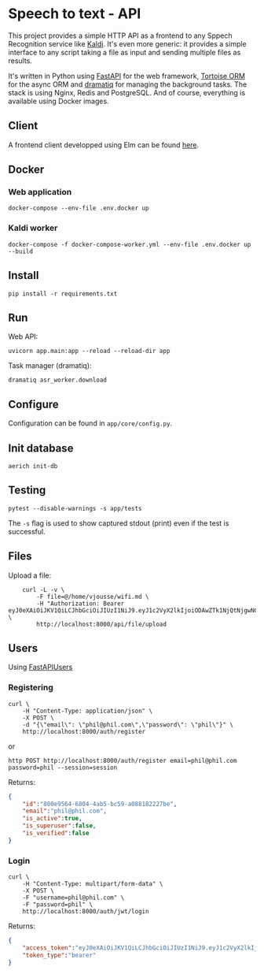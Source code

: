 # Speech to text - API

This project provides a simple HTTP API as a frontend to any Sppech Recognition service like [Kaldi](https://kaldi-asr.org). It's even more generic: it provides a simple interface to any script taking a file as input and sending multiple files as results.

It's written in Python using [FastAPI](https://fastapi.tiangolo.com/) for the web framework, [Tortoise ORM](https://tortoise-orm.readthedocs.io/en/latest/) for the async ORM and [dramatiq](https://dramatiq.io/) for managing the background tasks. The stack is using Nginx, Redis and PostgreSQL. And of course, everything is available using Docker images.

## Client

A frontend client developped using Elm can be found [here](https://github.com/vjousse/speechtotext-api-client).

## Docker

### Web application

    docker-compose --env-file .env.docker up

### Kaldi worker

    docker-compose -f docker-compose-worker.yml --env-file .env.docker up --build

## Install

    pip install -r requirements.txt

## Run

Web API:

    uvicorn app.main:app --reload --reload-dir app

Task manager (dramatiq):

    dramatiq asr_worker.download

## Configure

Configuration can be found in `app/core/config.py`.

## Init database

    aerich init-db

## Testing

    pytest --disable-warnings -s app/tests

The `-s` flag is used to show captured stdout (print) even if the test is successful.

## Files

Upload a file:


        curl -L -v \
            -F file=@/home/vjousse/wifi.md \
            -H "Authorization: Bearer eyJ0eXAiOiJKV1QiLCJhbGciOiJIUzI1NiJ9.eyJ1c2VyX2lkIjoiODAwZTk1NjQtNjgwNC00YWI1LWJjNTktYTA4ODE4MjIyN2JlIiwiYXVkIjpbImZhc3RhcGktdXNlcnM6YXV0aCJdLCJleHAiOjE2MzA1MDU5ODN9.W6eq5DZMteTSHMZ1bxlqGaBsQTyqpCSYPSTdJcK3C04" \
            http://localhost:8000/api/file/upload

## Users

Using [FastAPIUsers](https://fastapi-users.github.io/fastapi-users/usage/flow/)

### Registering

    curl \
        -H "Content-Type: application/json" \
        -X POST \
        -d "{\"email\": \"phil@phil.com\",\"password\": \"phil\"}" \
        http://localhost:8000/auth/register

or

    http POST http://localhost:8000/auth/register email=phil@phil.com password=phil --session=session

Returns:

```json
{
    "id":"800e9564-6804-4ab5-bc59-a088182227be",
    "email":"phil@phil.com",
    "is_active":true,
    "is_superuser":false,
    "is_verified":false
}
```

### Login

    curl \
        -H "Content-Type: multipart/form-data" \
        -X POST \
        -F "username=phil@phil.com" \
        -F "password=phil" \
        http://localhost:8000/auth/jwt/login

Returns:

```json
{
    "access_token":"eyJ0eXAiOiJKV1QiLCJhbGciOiJIUzI1NiJ9.eyJ1c2VyX2lkIjoiODAwZTk1NjQtNjgwNC00YWI1LWJjNTktYTA4ODE4MjIyN2JlIiwiYXVkIjpbImZhc3RhcGktdXNlcnM6YXV0aCJdLCJleHAiOjE2MzAxMzk5OTJ9.w-ZWpm51fyybFivmKjun3qbXuqwXCgYyxGbPD1yhIr4",
    "token_type":"bearer"
}
```
